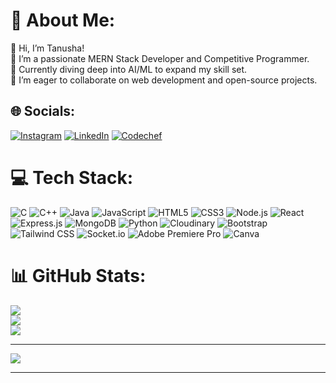 <!---
tanushac/tanushac is a ✨ special ✨ repository because its `README.md` (this file) appears on your GitHub profile.
You can click the Preview link to take a look at your changes.
--->
# 💫 About Me:
👋 Hi, I’m Tanusha!<br>👀 I’m a passionate MERN Stack Developer and Competitive Programmer.<br>🌱 Currently diving deep into AI/ML to expand my skill set.<br>💞️ I’m eager to collaborate on web development and open-source projects.<br>

## 🌐 Socials:
[![Instagram](https://img.shields.io/badge/Instagram-%23E4405F.svg?logo=Instagram&logoColor=white)](https://www.instagram.com/tanusha.18/) [![LinkedIn](https://img.shields.io/badge/LinkedIn-%230077B5.svg?logo=linkedin&logoColor=white)](https://www.linkedin.com/in/tanusha-choudhary-1811c/) [![Codechef](https://img.shields.io/badge/codechef-%23323330.svg?logo=Codechef&logoColor=white)](https://www.codechef.com/users/tanusha_18)

# 💻 Tech Stack:
![C](https://img.shields.io/badge/c-%2300599C.svg?style=plastic&logo=c&logoColor=white) ![C++](https://img.shields.io/badge/c++-%2300599C.svg?style=plastic&logo=c%2B%2B&logoColor=white) ![Java](https://img.shields.io/badge/java-%23ED8B00.svg?style=plastic&logo=java&logoColor=white) ![JavaScript](https://img.shields.io/badge/javascript-%23323330.svg?style=plastic&logo=javascript&logoColor=%23F7DF1E) ![HTML5](https://img.shields.io/badge/html5-%23E34F26.svg?style=plastic&logo=html5&logoColor=white) ![CSS3](https://img.shields.io/badge/css3-%231572B6.svg?style=plastic&logo=css3&logoColor=white) ![Node.js](https://img.shields.io/badge/node.js-%2343853D.svg?style=plastic&logo=node.js&logoColor=white) ![React](https://img.shields.io/badge/react-%2320232a.svg?style=plastic&logo=react&logoColor=%2361DAFB) ![Express.js](https://img.shields.io/badge/express.js-%23404d59.svg?style=plastic&logo=express&logoColor=%2361DAFB) ![MongoDB](https://img.shields.io/badge/MongoDB-%234ea94b.svg?style=plastic&logo=mongodb&logoColor=white) ![Python](https://img.shields.io/badge/python-%2314354C.svg?style=plastic&logo=python&logoColor=white) ![Cloudinary](https://img.shields.io/badge/Cloudinary-%23336EFA.svg?style=plastic&logo=cloudinary&logoColor=white) ![Bootstrap](https://img.shields.io/badge/Bootstrap-%23563D7C.svg?style=plastic&logo=bootstrap&logoColor=white) ![Tailwind CSS](https://img.shields.io/badge/Tailwind%20CSS-%2306B6D4.svg?style=plastic&logo=tailwind-css&logoColor=white) ![Socket.io](https://img.shields.io/badge/Socket.io-%23010101.svg?style=plastic&logo=socket.io&logoColor=white) ![Adobe Premiere Pro](https://img.shields.io/badge/Adobe%20Premiere%20Pro-9999FF.svg?style=plastic&logo=Adobe%20Premiere%20Pro&logoColor=white) ![Canva](https://img.shields.io/badge/Canva-%2300C4CC.svg?style=plastic&logo=Canva&logoColor=white)

# 📊 GitHub Stats:
![](https://github-readme-stats.vercel.app/api?username=tanushachoudhary&theme=dark&hide_border=false&include_all_commits=false&count_private=false)<br/>
![](https://github-readme-streak-stats.herokuapp.com/?user=tanushachoudhary&theme=dark&hide_border=false)<br/>
![](https://github-readme-stats.vercel.app/api/top-langs/?username=tanushachoudhary&theme=dark&hide_border=false&include_all_commits=false&count_private=false&layout=compact)

---
[![](https://visitcount.itsvg.in/api?id=tanushachoudhary&icon=5&color=0)](https://visitcount.itsvg.in)

<!-- Proudly created with GPRM ( https://gprm.itsvg.in ) -->

---
